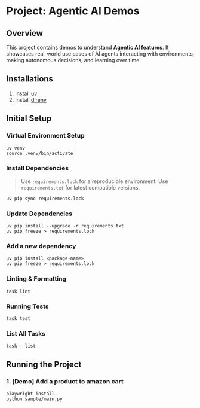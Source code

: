 # Project: Agentic AI Demos

## Overview

This project contains demos to understand **Agentic AI features**. It showcases real-world use cases of AI agents
interacting with environments, making autonomous decisions, and learning over time.

## Installations

1. Install [uv](https://github.com/astral-sh/uv)
2. Install [direnv](https://github.com/direnv/direnv)

## Initial Setup

### Virtual Environment Setup

```shell
uv venv
source .venv/bin/activate
```

### Install Dependencies

> Use `requirements.lock` for a reproducible environment.
> Use `requirements.txt` for latest compatible versions.

```shell
uv pip sync requirements.lock
```

### Update Dependencies

```shell
uv pip install --upgrade -r requirements.txt
uv pip freeze > requirements.lock
```

### Add a new dependency

```shell
uv pip install <package-name>
uv pip freeze > requirements.lock
```

### Linting & Formatting

```shell
task lint
```

### Running Tests

```shell
task test
```

### List All Tasks

```shell
task --list
```


## Running the Project

### 1. [Demo] Add a product to amazon cart

```shell
playwright install
python sample/main.py
```